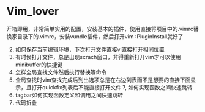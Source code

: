 # Vim_lover
开箱即用，非常简单实用的配置，安装基本的插件，使用直接将项目中的.vimrc替换家目录下的.vimrc，安装vundle插件，然后打开vim :PluginInstall就好了

2. 如何保存当前编辑环境，下次打开文件直接vi直接打开相同位置
3. 有时候打开文件，总是出现scrach窗口，非得重新打开vim才可以使用minibuffer的快捷键
5. 怎样全局查找文件然后执行替换等命令
6. 全局查找时vim查找完成后列出选项总是在右边列表而不是想要的直接下面显示，且打开quickfix列表后不能直接打开文件
7, 如何实现函数之间快速跳转
8. tagbar如何实现函数定义和调用之间快速跳转
9. 代码折叠
